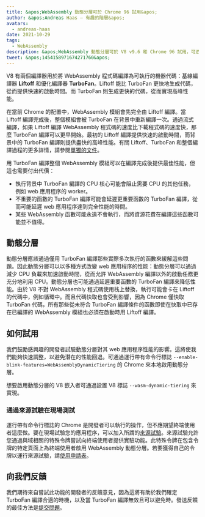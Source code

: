 ```yaml
---
title: &apos;WebAssembly 動態分層可於 Chrome 96 試用&apos;
author: &apos;Andreas Haas — 有趣的階層&apos;
avatars:
  - andreas-haas
date: 2021-10-29
tags:
  - WebAssembly
description: &apos;WebAssembly 動態分層可於 V8 v9.6 和 Chrome 96 試用，可透過命令行標誌或來源試驗進行&apos;
tweet: &apos;1454158971674271760&apos;
---
```


V8 有兩個編譯器用於將 WebAssembly 程式碼編譯為可執行的機器代碼：基線編譯器 __Liftoff__ 和優化編譯器 __TurboFan__。Liftoff 能比 TurboFan 更快地生成代碼，從而提供快速的啟動時間。而 TurboFan 則生成更快的代碼，從而實現高峰性能。

<!--truncate-->
在當前 Chrome 的配置中，WebAssembly 模組會先完全由 Liftoff 編譯。當 Liftoff 編譯完成後，整個模組會被 TurboFan 在背景中重新編譯一次。通過流式編譯，如果 Liftoff 編譯 WebAssembly 程式碼的速度比下載程式碼的速度快，那麼 TurboFan 編譯可以更早開始。最初的 Liftoff 編譯提供快速的啟動時間，而背景中的 TurboFan 編譯則提供盡快的高峰性能。有關 Liftoff、TurboFan 和整個編譯過程的更多詳情，請參閱[單獨的文件](https://v8.dev/docs/wasm-compilation-pipeline)。

用 TurboFan 編譯整個 WebAssembly 模組可以在編譯完成後提供最佳性能，但這也需要付出代價：

- 執行背景中 TurboFan 編譯的 CPU 核心可能會阻止需要 CPU 的其他任務，例如 web 應用程序的 worker。
- 不重要的函數的 TurboFan 編譯可能會延遲更重要函數的 TurboFan 編譯，從而可能延遲 web 應用程序達到完全性能的時間。
- 某些 WebAssembly 函數可能永遠不會執行，而將資源花費在編譯這些函數可能並不值得。

## 動態分層

動態分層應該通過僅用 TurboFan 編譯那些實際多次執行的函數來緩解這些問題。因此動態分層可以以多種方式改變 web 應用程序的性能：動態分層可以通過減少 CPU 負載來加速啟動時間，從而允許 WebAssembly 編譯以外的啟動任務更充分地利用 CPU。動態分層也可能通過延遲重要函數的 TurboFan 編譯來降低性能。由於 V8 不對 WebAssembly 程式碼使用栈上替換，執行可能會卡在 Liftoff 的代碼中，例如循環中。而且代碼快取也會受到影響，因為 Chrome 僅快取 TurboFan 代碼，所有那些從未符合 TurboFan 編譯條件的函數即使在快取中已存在已編譯的 WebAssembly 模組也必須在啟動時用 Liftoff 編譯。

## 如何試用

我們鼓勵感興趣的開發者試驗動態分層對其 web 應用程序性能的影響。這將使我們能夠快速調整，以避免潛在的性能回退。可通過運行帶有命令行標誌 `--enable-blink-features=WebAssemblyDynamicTiering` 的 Chrome 來本地啟用動態分層。

想要啟用動態分層的 V8 嵌入者可通過設置 V8 標誌 `--wasm-dynamic-tiering` 來實現。

### 通過來源試驗在現場測試

運行帶有命令行標誌的 Chrome 是開發者可以執行的操作，但不應期望終端使用者這麼做。要在現場試驗您的應用程序，可以加入所謂的[來源試驗](https://github.com/GoogleChrome/OriginTrials/blob/gh-pages/developer-guide.md)。來源試驗允許您通過與域相關的特殊令牌嘗試向終端使用者提供實驗功能。此特殊令牌在包含令牌的特定頁面上為終端使用者啟用 WebAssembly 動態分層。若要獲得自己的令牌以運行來源試驗，請[使用申請表](https://developer.chrome.com/origintrials/#/view_trial/3716595592487501825)。

## 向我們反饋

我們期待來自嘗試此功能的開發者的反饋意見，因為這將有助於我們確定 TurboFan 編譯合適的時機，以及當 TurboFan 編譯無效且可以避免時。發送反饋的最佳方法是[提交問題](https://bugs.chromium.org/p/chromium/issues/detail?id=1260322)。
